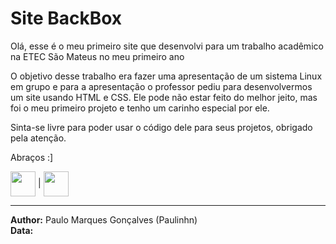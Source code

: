 # Site BackBox
 
Olá, esse é o meu primeiro site que desenvolvi para um trabalho acadêmico na ETEC São Mateus no meu primeiro ano

O objetivo desse trabalho era fazer uma apresentação de um sistema Linux em grupo e para a apresentação o professor pediu para desenvolvermos um site usando HTML e CSS.
Ele pode não estar feito do melhor jeito, mas foi o meu primeiro projeto e tenho um carinho especial por ele.

Sinta-se livre para poder usar o código dele para seus projetos, obrigado pela atenção.

Abraços 
:]

<img align="center" height="40" src="https://cdn.jsdelivr.net/gh/devicons/devicon/icons/html5/html5-original.svg" /> | 
<img align="center" height="40" src="https://cdn.jsdelivr.net/gh/devicons/devicon/icons/css3/css3-original.svg" />

---
**Author:** Paulo Marques Gonçalves (Paulinhn)</br>
**Data:**
